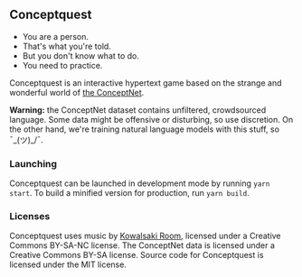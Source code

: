 ## Conceptquest

* You are a person.
* That's what you're told.
* But you don't know what to do.
* You need to practice.

Conceptquest is an interactive hypertext game based on the strange and wonderful world of [the ConceptNet](http://conceptnet.io).

**Warning:** the ConceptNet dataset contains unfiltered, crowdsourced language. Some data might be offensive or disturbing, so use discretion. On the other hand, we're training natural language models with this stuff, so ¯\_(ツ)_/¯.

### Launching

Conceptquest can be launched in development mode by running `yarn start`. To build a minified version for production, run `yarn build`.

### Licenses

Conceptquest uses music by [Kowalsaki Room](https://kowalskiroom.bandcamp.com/album/aberrations), licensed under a Creative Commons BY-SA-NC license. The ConceptNet data is licensed under a Creative Commons BY-SA license. Source code for Conceptquest is licensed under the MIT license.